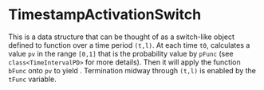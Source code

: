 # TimestampActivationSwitch

This is a data structure that can be thought of as a switch-like object
defined to function over a time period `(t,l)`. At each time `t0`, calculates
a value `pv` in the range `[0,1]` that is the probability value by `pFunc` (see
`class<TimeIntervalPD>` for more details). Then it will apply the function `bFunc`
onto `pv` to yield . Termination midway through `(t,l)` is enabled by the `tFunc`
variable.
